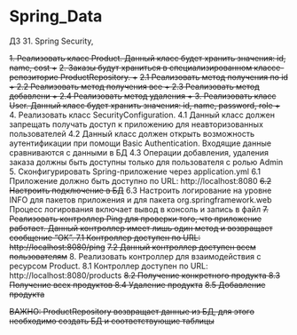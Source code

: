 # Spring_Data
ДЗ 31.  Spring Security,

~~1. Реализовать класс Product. Данный класс будет хранить значения: id, name, cost +~~
~~2. Заказы будут храниться в специализированном классе-репозиторие ProductRepository. +~~ 
~~2.1 Реализовать метод получения по id +
2.2 Реализовать метод получения все +
2.3 Реализовать метод добавлени +
2.4 Реализовать метод удаления +
~~3. Реализовать класс User. Данный класс будет хранить значения: id, name, password, role +~~~~
4. Реализовать класс SecurityConfiguration.
4.1 Данный класс должен запрещать получать доступ к приложению для неавторизованных пользователей
4.2 Данный класс должен открыть возможность аутентификации при помощи Basic Authentication. 
Входящие данные сравниваются с данными в БД
4.3 Операции добавления, удаления заказа должны быть доступны только для пользователя с ролью Admin
5. Сконфигурировать Spring-приложение через application.yml
6.1 Приложение должно быть доступно по URL: http://localhost:8080
~~6.2 Настроить подключение в БД~~
6.3 Настроить логирование на уровне INFO для пакетов приложения и для пакета org.springframework.web
Процесс логирования включает вывод в консоль и запись в файл
~~7. Реализовать контроллер Ping для проверки того, что приложение работает. Данный контроллер имеет 
лишь один метод и возвращает сообщение “ОК”.
7.1 Контроллер доступен по URL: http://localhost:8080/ping~~
~~7.2 Данный контроллер доступен всем пользователям~~
8. Реализовать контроллер для взаимодействия с ресурсом Product.
8.1  Контроллер доступен по URL: http://localhost:8080/products
~~8.2 Получение конкретного продукта
8.3 Получение всех продуктов
8.4 Удаление продукта~~
~~8.5 Добавление продукта~~

~~ВАЖНО: ProductRepository возвращает данные из БД, для этого необходимо создать БД и соответствующие
таблицы~~